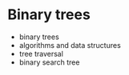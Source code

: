 # Binary trees
- binary trees
- algorithms and data structures
- tree traversal
- binary search tree
